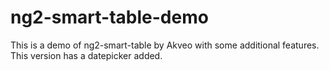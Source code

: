 # ng2-smart-table-demo

This is a demo of ng2-smart-table by Akveo with some additional features. This version has a datepicker added.
